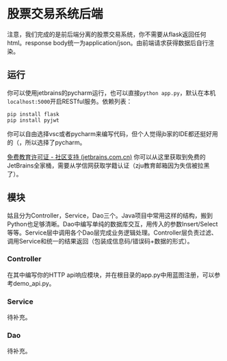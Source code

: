 # 股票交易系统后端

注意，我们完成的是前后端分离的股票交易系统，你不需要从flask返回任何html。response body统一为application/json。由前端请求获得数据后自行渲染。

## 运行

你可以使用jetbrains的pycharm运行，也可以直接`python app.py`，默认在本机`localhost:5000`开启RESTful服务。依赖列表：

```shell
pip install flask
pip install pyjwt
```

你可以自由选择vsc或者pycharm来编写代码，但个人觉得jb家的IDE都还挺好用的（，所以选择了pycharm。

[免费教育许可证 - 社区支持 (jetbrains.com.cn)](https://www.jetbrains.com.cn/community/education/#students) 你可以从这里获取到免费的JetBrains全家桶，需要从学信网获取学籍认证（zju教育邮箱因为失信被拉黑了）。

## 模块

姑且分为Controller，Service，Dao三个。Java项目中常用这样的结构，搬到Python也足够清晰。Dao中编写单纯的数据库交互，用传入的参数Insert/Select等等。Service层中调用各个Dao层完成业务逻辑处理。Controller层负责过滤、调用Service和统一的结果返回（包装成信息码/错误码+数据的形式）。

### Controller

在其中编写你的HTTP api响应模块，并在根目录的app.py中用蓝图注册，可以参考demo_api.py。

### Service

待补充。

### Dao

待补充。